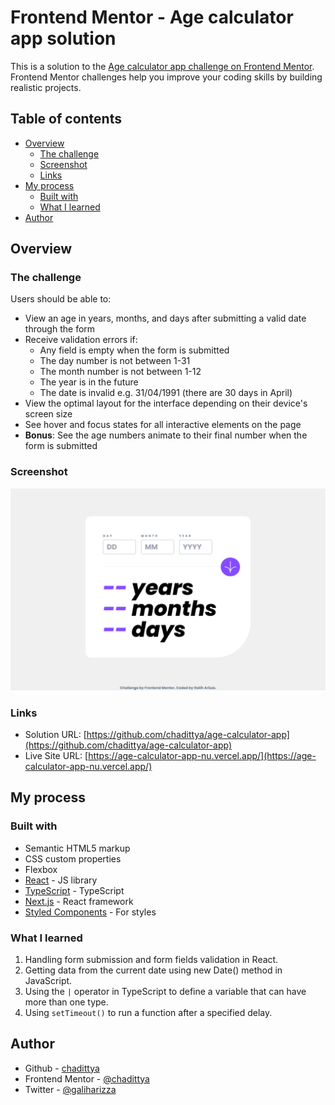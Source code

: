 # Frontend Mentor - Age calculator app solution

This is a solution to the [Age calculator app challenge on Frontend Mentor](https://www.frontendmentor.io/challenges/age-calculator-app-dF9DFFpj-Q). Frontend Mentor challenges help you improve your coding skills by building realistic projects.

## Table of contents

- [Overview](#overview)
  - [The challenge](#the-challenge)
  - [Screenshot](#screenshot)
  - [Links](#links)
- [My process](#my-process)
  - [Built with](#built-with)
  - [What I learned](#what-i-learned)
- [Author](#author)

## Overview

### The challenge

Users should be able to:

- View an age in years, months, and days after submitting a valid date through the form
- Receive validation errors if:
  - Any field is empty when the form is submitted
  - The day number is not between 1-31
  - The month number is not between 1-12
  - The year is in the future
  - The date is invalid e.g. 31/04/1991 (there are 30 days in April)
- View the optimal layout for the interface depending on their device's screen size
- See hover and focus states for all interactive elements on the page
- **Bonus**: See the age numbers animate to their final number when the form is submitted

### Screenshot

![](./screenshot.png)

### Links

- Solution URL: [https://github.com/chadittya/age-calculator-app](https://github.com/chadittya/age-calculator-app)
- Live Site URL: [https://age-calculator-app-nu.vercel.app/](https://age-calculator-app-nu.vercel.app/)

## My process

### Built with

- Semantic HTML5 markup
- CSS custom properties
- Flexbox
- [React](https://reactjs.org/) - JS library
- [TypeScript](https://www.typescriptlang.org/) - TypeScript
- [Next.js](https://nextjs.org/) - React framework
- [Styled Components](https://styled-components.com/) - For styles

### What I learned

1. Handling form submission and form fields validation in React.
2. Getting data from the current date using new Date() method in JavaScript.
3. Using the `|` operator in TypeScript to define a variable that can have more than one type.
4. Using `setTimeout()` to run a function after a specified delay.

## Author

- Github - [chadittya](https://github.com/chadittya)
- Frontend Mentor - [@chadittya](https://www.frontendmentor.io/profile/chadittya)
- Twitter - [@galiharizza](https://www.twitter.com/galiharizza)
